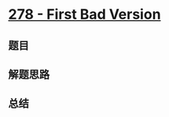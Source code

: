 # [278 - First Bad Version](https://leetcode.com/problems/first-bad-version/)

## 题目


## 解题思路


## 总结


